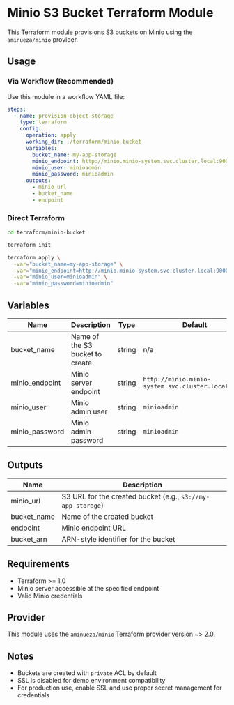 # Minio S3 Bucket Terraform Module

This Terraform module provisions S3 buckets on Minio using the `aminueza/minio` provider.

## Usage

### Via Workflow (Recommended)

Use this module in a workflow YAML file:

```yaml
steps:
  - name: provision-object-storage
    type: terraform
    config:
      operation: apply
      working_dir: ./terraform/minio-bucket
      variables:
        bucket_name: my-app-storage
        minio_endpoint: http://minio.minio-system.svc.cluster.local:9000
        minio_user: minioadmin
        minio_password: minioadmin
      outputs:
        - minio_url
        - bucket_name
        - endpoint
```

### Direct Terraform

```bash
cd terraform/minio-bucket

terraform init

terraform apply \
  -var="bucket_name=my-app-storage" \
  -var="minio_endpoint=http://minio.minio-system.svc.cluster.local:9000" \
  -var="minio_user=minioadmin" \
  -var="minio_password=minioadmin"
```

## Variables

| Name | Description | Type | Default | Required |
|------|-------------|------|---------|----------|
| bucket_name | Name of the S3 bucket to create | string | n/a | yes |
| minio_endpoint | Minio server endpoint | string | `http://minio.minio-system.svc.cluster.local:9000` | no |
| minio_user | Minio admin user | string | `minioadmin` | no |
| minio_password | Minio admin password | string | `minioadmin` | no |

## Outputs

| Name | Description |
|------|-------------|
| minio_url | S3 URL for the created bucket (e.g., `s3://my-app-storage`) |
| bucket_name | Name of the created bucket |
| endpoint | Minio endpoint URL |
| bucket_arn | ARN-style identifier for the bucket |

## Requirements

- Terraform >= 1.0
- Minio server accessible at the specified endpoint
- Valid Minio credentials

## Provider

This module uses the `aminueza/minio` Terraform provider version ~> 2.0.

## Notes

- Buckets are created with `private` ACL by default
- SSL is disabled for demo environment compatibility
- For production use, enable SSL and use proper secret management for credentials
